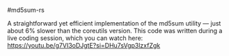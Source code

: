 #md5sum-rs

A straightforward yet efficient implementation of the md5sum utility — just about 6% slower than the coreutils version. This code was written during a live coding session, which you can watch here: https://youtu.be/g7VI3oDJgtE?si=DHu7sVgp3lzxfZgk
